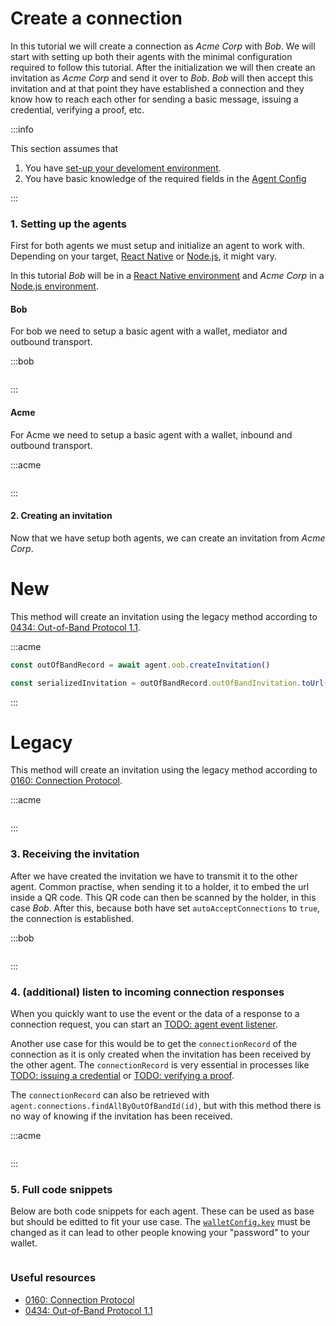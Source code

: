 # Create a connection

In this tutorial we will create a connection as _Acme Corp_ with _Bob_. We will
start with setting up both their agents with the minimal configuration required
to follow this tutorial. After the initialization we will then create an
invitation as _Acme Corp_ and send it over to _Bob_. _Bob_ will then accept
this invitation and at that point they have established a connection and they
know how to reach each other for sending a basic message, issuing a credential,
verifying a proof, etc.

:::info

This section assumes that

1. You have [set-up your develoment environment](../getting-started).
1. You have basic knowledge of the required fields in the [Agent Config](./agent-config)

:::

### 1. Setting up the agents

First for both agents we must setup and initialize an agent to work with.
Depending on your target, [React
Native](../getting-started/installation/react-native) or
[Node.js](../getting-started/installation/react-native), it might vary.

In this tutorial _Bob_ will be in a [React Native
environment](../getting-started/installation/react-native) and _Acme Corp_ in
a [Node.js environment](../getting-started/installation/nodejs).

#### Bob

For bob we need to setup a basic agent with a wallet, mediator and outbound
transport.

:::bob

```typescript showLineNumbers create-a-connection.ts section-1

```

:::

#### Acme

For Acme we need to setup a basic agent with a wallet, inbound and outbound
transport.

:::acme

```typescript showLineNumbers create-a-connection.ts section-2

```

:::

#### 2. Creating an invitation

Now that we have setup both agents, we can create an invitation from _Acme Corp_.

<!-- tabs -->

# New

This method will create an invitation using the legacy method according to [0434: Out-of-Band Protocol 1.1](https://github.com/hyperledger/aries-rfcs/blob/main/features/0434-outofband/README.md).

:::acme

```typescript showLineNumbers create-a-connection.ts section-3
const outOfBandRecord = await agent.oob.createInvitation()

const serializedInvitation = outOfBandRecord.outOfBandInvitation.toUrl({ domain: 'https://example.org' })
```

:::

# Legacy

This method will create an invitation using the legacy method according to [0160: Connection Protocol](https://github.com/hyperledger/aries-rfcs/blob/main/features/0160-connection-protocol/README.md).

:::acme

```typescript showLineNumbers create-a-connection.ts section-4

```

:::

<!-- /tabs -->

### 3. Receiving the invitation

After we have created the invitation we have to transmit it to the other
agent. Common practise, when sending it to a holder, it to embed the url inside
a QR code. This QR code can then be scanned by the holder, in this case _Bob_.
After this, because both have set `autoAcceptConnections` to `true`, the
connection is established.

:::bob

```typescript create-a-connection.ts section-5

```

:::

### 4. (additional) listen to incoming connection responses

When you quickly want to use the event or the data of a response to a
connection request, you can start an [TODO: agent event
listener](https://example.org).

Another use case for this would be to get the `connectionRecord` of the
connection as it is only created when the invitation has been received by the
other agent. The `connectionRecord` is very essential in processes like [TODO:
issuing a credential](https://example.org) or [TODO: verifying a
proof](https://example.org).

The `connectionRecord` can also be retrieved with
`agent.connections.findAllByOutOfBandId(id)`, but with this method there is no
way of knowing if the invitation has been received.

:::acme

```typescript showLineNumbers create-a-connection.ts section-6

```

:::

### 5. Full code snippets

Below are both code snippets for each agent. These can be used as base but
should be editted to fit your use case. The
[`walletConfig.key`](./agent-config#walletconfigkey) must be changed as it can
lead to other people knowing your "password" to your wallet.

```typescript showLineNumbers create-a-connection.ts

```

### Useful resources

- [0160: Connection Protocol](https://github.com/hyperledger/aries-rfcs/blob/main/features/0160-connection-protocol/README.md)
- [0434: Out-of-Band Protocol 1.1](https://github.com/hyperledger/aries-rfcs/blob/main/features/0434-outofband/README.md)
